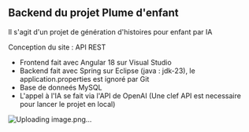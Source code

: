 ## Backend du projet Plume d'enfant

Il s'agit d'un projet de génération d'histoires pour enfant par IA

Conception du site : API REST
- Frontend fait avec Angular 18 sur Visual Studio
- Backend fait avec Spring sur Eclipse (java : jdk-23), le application.properties est ignoré par Git
- Base de donneés MySQL
- L'appel à l'IA se fait via l'API de OpenAI (Une clef API est necessaire pour lancer le projet en local)

![Uploading image.png…]()

